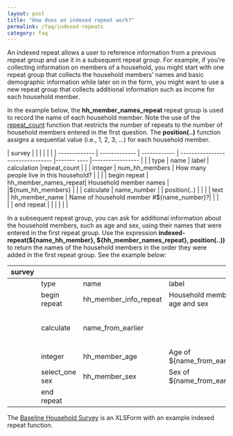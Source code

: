 ```yaml
---
layout: post
title: "How does an indexed repeat work?"
permalink: /faq/indexed-repeats
category: faq
---
```


An indexed repeat allows a user to reference information from a previous repeat group and use it in a subsequent repeat group. For example, if you’re collecting information on members of a household, you might start with one repeat group that collects the household members’ names and basic demographic information while later on in the form, you might want to use a new repeat group that collects additional information such as income for each household member.

In the example below, the **hh_member_names_repeat** repeat group is used to record the name of each household member.  Note the use of the [repeat_count](http://xlsform.org/#repeats) function that restricts the number of repeats to the number of household members entered in the first question.  The **position(..)** function assigns a sequential value (i.e., 1, 2, 3, ...) for each household member.

| survey        |               |                |                                  |             |                  |
| ------------- | ------------- | ------------   | -------------------------------- |------- ---- |----------------- |
|               | type          | name           |  label                           | calculation |repeat_count |
|               | integer       | num_hh_members | How many people live in this household?     |      |
|               | begin repeat  | hh_member_names_repeat|  Household member names   |             |${num_hh_members} |
|               | calculate     | name_number           |                           |  position(..) |                  |
|               | text          | hh_member_name        |  Name of household member #${name_number}?|             |    |  
|               | end repeat    |                |                                  |             |               |    |

In a subsequent repeat group, you can ask for additional information about the household members, such as age and sex, using their names that were entered in the first repeat group. Use the expression **indexed-repeat(${name_hh_member}, ${hh_member_names_repeat}, position(..))** to return the names of the household members in the order they were added in the first repeat group. See the example below:


| survey        |              |                       |                              |                                 |
| ------------- | ------------ | --------------------- |------------------------------| --------------------------------|
|               | type         | name                  |  label                       |  calculation                    |
|               | begin repeat | hh_member_info_repeat | Household member age and sex |                    |
|               | calculate    | name_from_earlier |                          | indexed-repeat(${hh_member_name}, ${hh_member_names_repeat}, position(..))|
|               | integer      | hh_member_age     |  Age of ${name_from_earlier} |  |
|               | select_one sex | hh_member_sex   |  Sex of ${name_from_earlier} | |
|               | end repeat                  |  |                                  | ||

The [Baseline Household Survey](https://docs.google.com/spreadsheets/d/1313vcNIxM1mXfjgC4noYmg-vMSIrS1Bu0wO7arYevOw/edit?usp=sharing) is an XLSForm with an example indexed repeat function.




